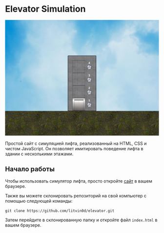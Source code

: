 # Elevator Simulation

<img src="/img/screenshot.png" alt="screenshot">

Простой сайт с симуляцией лифта, реализованный на HTML, CSS и чистом JavaScript. Он позволяет имитировать поведение
лифта в здании с несколькими этажами.

## Начало работы

Чтобы использовать симулятор лифта, просто откройте [сайт](https://litvin0d.github.io/elevator/) в вашем браузере.

Также вы можете склонировать репозиторий на свой компьютер с помощью следующей команды:

`git clone https://github.com/litvin0d/elevator.git`

Затем перейдите в склонированную папку и откройте файл `index.html` в вашем браузере.